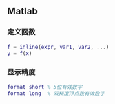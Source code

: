 ## Matlab
### 定义函数
```matlab
f = inline(expr, var1, var2, ...)
y = f(x)
```


### 显示精度
```matlab
format short % 5位有效数字
format long  % 双精度浮点数有效数字
```